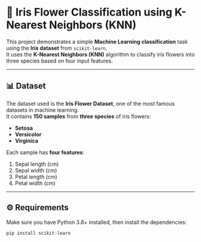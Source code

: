 # 🌸 Iris Flower Classification using K-Nearest Neighbors (KNN)

This project demonstrates a simple **Machine Learning classification** task using the **Iris dataset** from `scikit-learn`.  
It uses the **K-Nearest Neighbors (KNN)** algorithm to classify iris flowers into three species based on four input features.

---

## 📊 Dataset

The dataset used is the **Iris Flower Dataset**, one of the most famous datasets in machine learning.  
It contains **150 samples** from **three species** of iris flowers:
- **Setosa**
- **Versicolor**
- **Virginica**

Each sample has **four features**:
1. Sepal length (cm)  
2. Sepal width (cm)  
3. Petal length (cm)  
4. Petal width (cm)

---

## ⚙️ Requirements

Make sure you have Python 3.8+ installed, then install the dependencies:

```bash
pip install scikit-learn
